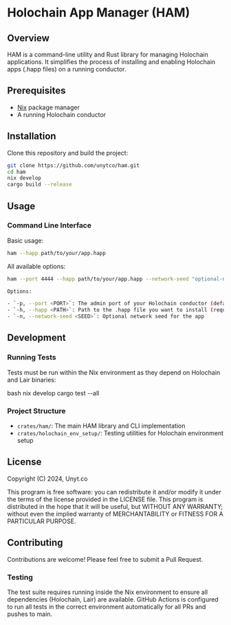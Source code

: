 # Holochain App Manager (HAM)

## Overview

HAM is a command-line utility and Rust library for managing Holochain applications. It simplifies the process of installing and enabling Holochain apps (.happ files) on a running conductor.

## Prerequisites

- [Nix](https://nixos.org/download.html) package manager
- A running Holochain conductor

## Installation

Clone this repository and build the project:

```bash
git clone https://github.com/unytco/ham.git
cd ham
nix develop
cargo build --release
```

## Usage

### Command Line Interface

Basic usage:

```bash
ham --happ path/to/your/app.happ
```

All available options:

```bash
ham --port 4444 --happ path/to/your/app.happ --network-seed "optional-network-seed"

Options:

- `-p, --port <PORT>`: The admin port of your Holochain conductor (default: 4444)
- `-h, --happ <PATH>`: Path to the .happ file you want to install (required)
- `-n, --network-seed <SEED>`: Optional network seed for the app

```

## Development

### Running Tests

Tests must be run within the Nix environment as they depend on Holochain and Lair binaries:

bash
nix develop
cargo test --all

### Project Structure

- `crates/ham/`: The main HAM library and CLI implementation
- `crates/holochain_env_setup/`: Testing utilities for Holochain environment setup

## License

Copyright (C) 2024, Unyt.co

This program is free software: you can redistribute it and/or modify it under the terms of the license provided in the LICENSE file. This program is distributed in the hope that it will be useful, but WITHOUT ANY WARRANTY; without even the implied warranty of MERCHANTABILITY or FITNESS FOR A PARTICULAR PURPOSE.

## Contributing

Contributions are welcome! Please feel free to submit a Pull Request.

### Testing

The test suite requires running inside the Nix environment to ensure all dependencies (Holochain, Lair) are available. GitHub Actions is configured to run all tests in the correct environment automatically for all PRs and pushes to main.

